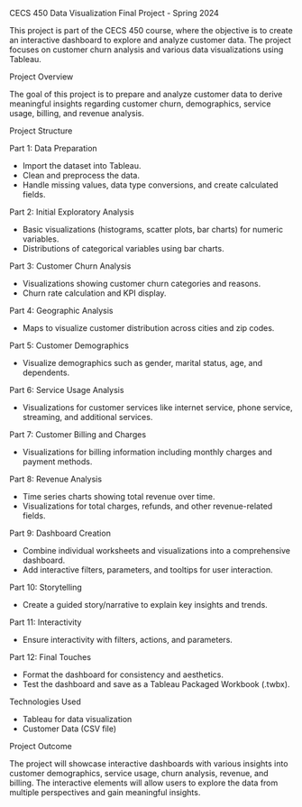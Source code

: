  CECS 450  Data Visualization Final Project - Spring 2024

This project is part of the CECS 450 course, where the objective is to create an interactive dashboard to explore and analyze customer data. The project focuses on customer churn analysis and various data visualizations using Tableau.

 Project Overview

The goal of this project is to prepare and analyze customer data to derive meaningful insights regarding customer churn, demographics, service usage, billing, and revenue analysis.

 Project Structure

 Part 1: Data Preparation
- Import the dataset into Tableau.
- Clean and preprocess the data.
- Handle missing values, data type conversions, and create calculated fields.

 Part 2: Initial Exploratory Analysis
- Basic visualizations (histograms, scatter plots, bar charts) for numeric variables.
- Distributions of categorical variables using bar charts.

 Part 3: Customer Churn Analysis
- Visualizations showing customer churn categories and reasons.
- Churn rate calculation and KPI display.

 Part 4: Geographic Analysis
- Maps to visualize customer distribution across cities and zip codes.

 Part 5: Customer Demographics
- Visualize demographics such as gender, marital status, age, and dependents.

 Part 6: Service Usage Analysis
- Visualizations for customer services like internet service, phone service, streaming, and additional services.

 Part 7: Customer Billing and Charges
- Visualizations for billing information including monthly charges and payment methods.

 Part 8: Revenue Analysis
- Time series charts showing total revenue over time.
- Visualizations for total charges, refunds, and other revenue-related fields.

 Part 9: Dashboard Creation
- Combine individual worksheets and visualizations into a comprehensive dashboard.
- Add interactive filters, parameters, and tooltips for user interaction.

 Part 10: Storytelling
- Create a guided story/narrative to explain key insights and trends.

 Part 11: Interactivity
- Ensure interactivity with filters, actions, and parameters.

 Part 12: Final Touches
- Format the dashboard for consistency and aesthetics.
- Test the dashboard and save as a Tableau Packaged Workbook (.twbx).

 Technologies Used
- Tableau for data visualization
- Customer Data (CSV file)

 Project Outcome
 
The project will showcase interactive dashboards with various insights into customer demographics, service usage, churn analysis, revenue, and billing. The interactive elements will allow users to explore the data from multiple perspectives and gain meaningful insights.

